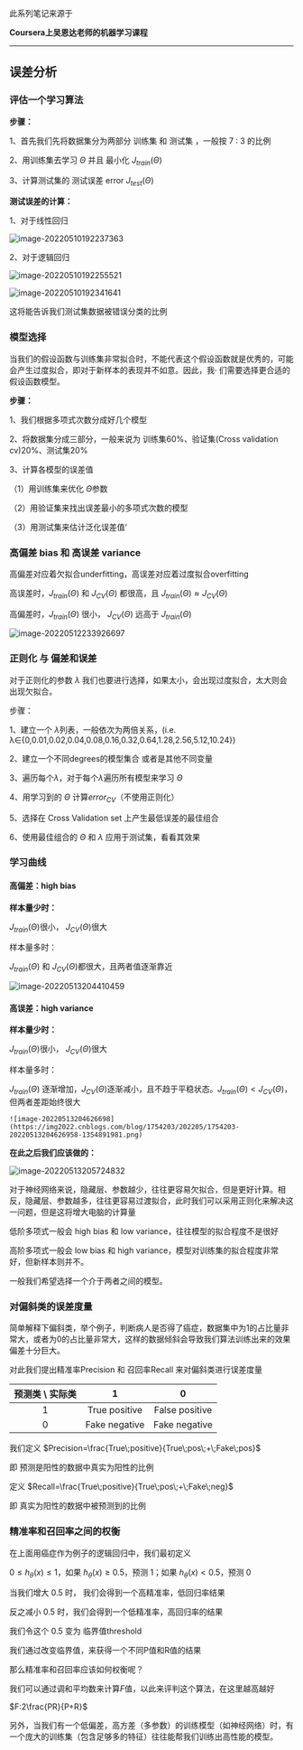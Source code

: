 此系列笔记来源于

**Coursera上吴恩达老师的机器学习课程**

****

## 误差分析

### 评估一个学习算法

**步骤：**

1、首先我们先将数据集分为两部分 训练集 和 测试集 ，一般按 7 : 3 的比例

2、用训练集去学习 $\Theta$ 并且 最小化 $J_{train}(\Theta)$

3、计算测试集的 测试误差 error $J_{test}(\Theta)$



**测试误差的计算：**

1、对于线性回归

![image-20220510192237363](https://img2022.cnblogs.com/blog/1754203/202205/1754203-20220510192237617-1544982485.png)

2、对于逻辑回归

![image-20220510192255521](https://img2022.cnblogs.com/blog/1754203/202205/1754203-20220510192255644-2066717672.png)

![image-20220510192341641](https://img2022.cnblogs.com/blog/1754203/202205/1754203-20220510192341751-2012400369.png)

这将能告诉我们测试集数据被错误分类的比例



### 模型选择

当我们的假设函数与训练集非常拟合时，不能代表这个假设函数就是优秀的，可能会产生过度拟合，即对于新样本的表现并不如意。因此，我·	们需要选择更合适的假设函数模型。

**步骤：**

1、我们根据多项式次数分成好几个模型

2、将数据集分成三部分，一般来说为 训练集60%、验证集(Cross validation cv)20%、测试集20%

3、计算各模型的误差值

（1）用训练集来优化 $\Theta$参数

（2）用验证集来找出误差最小的多项式次数的模型

（3）用测试集来估计泛化误差值‘



### 高偏差 bias 和 高误差 variance

高偏差对应着欠拟合underfitting，高误差对应着过度拟合overfitting

高误差时，$J_{train}(\Theta)$ 和 $J_{CV}(\Theta)$ 都很高，且 $J_{train}(\Theta) \approx J_{CV}(\Theta)$

高偏差时，$J_{train}(\Theta)$ 很小， $J_{CV}(\Theta)$ 远高于 $J_{train}(\Theta)$ 

![image-20220512233926697](https://img2022.cnblogs.com/blog/1754203/202205/1754203-20220512233927957-1521429354.png)

### 正则化 与 偏差和误差

对于正则化的参数 $\lambda$ 我们也要进行选择，如果太小，会出现过度拟合，太大则会出现欠拟合。

步骤：

1、建立一个 $\lambda$列表，一般依次为两倍关系，(i.e. λ∈{0,0.01,0.02,0.04,0.08,0.16,0.32,0.64,1.28,2.56,5.12,10.24})

2、建立一个不同degrees的模型集合 或者是其他不同变量

3、遍历每个$\lambda$，对于每个$\lambda$遍历所有模型来学习 $\Theta$

4、用学习到的 $\Theta$ 计算$error_{CV}$（不使用正则化）

5、选择在 Cross  Validation set 上产生最低误差的最佳组合

6、使用最佳组合的 $\Theta$ 和 $\lambda$ 应用于测试集，看看其效果



### 学习曲线

#### 高偏差：high bias

**样本量少时：**

$J_{train}(\Theta)$很小， $J_{CV}(\Theta)$很大 

样本量多时：

$J_{train}(\Theta)$ 和 $J_{CV}(\Theta)$都很大，且两者值逐渐靠近

![image-20220513204410459](https://img2022.cnblogs.com/blog/1754203/202205/1754203-20220513204410821-618274251.png)

#### 高误差：high variance

**样本量少时：**

$J_{train}(\Theta)$很小， $J_{CV}(\Theta)$很大 

样本量多时：

$J_{train}(\Theta)$ 逐渐增加，$J_{CV}(\Theta)$逐渐减小，且不趋于平稳状态。$J_{train}(\Theta)<J_{CV}(\Theta)$，但两者差距始终很大

 	![image-20220513204626698](https://img2022.cnblogs.com/blog/1754203/202205/1754203-20220513204626958-1354891981.png)

**在此之后我们应该做的：**

![image-20220513205724832](https://img2022.cnblogs.com/blog/1754203/202205/1754203-20220513205725068-2011775076.png)

对于神经网络来说，隐藏层、参数越少，往往更容易欠拟合，但是更好计算。相反，隐藏层、参数越多，往往更容易过渡拟合，此时我们可以采用正则化来解决这一问题，但是这将增大电脑的计算量

低阶多项式一般会 high bias 和 low variance，往往模型的拟合程度不是很好

高阶多项式一般会 low bias 和 high variance，模型对训练集的拟合程度非常好，但新样本则并不。

一般我们希望选择一个介于两者之间的模型。



### 对偏斜类的误差度量

简单解释下偏斜类，举个例子，判断病人是否得了癌症，数据集中为1的占比量非常大，或者为0的占比量非常大，这样的数据倾斜会导致我们算法训练出来的效果偏差十分巨大。

对此我们提出精准率Precision 和 召回率Recall 来对偏斜类进行误差度量

| 预测类 \ 实际类 |       1       |       0        |
| :-------------: | :-----------: | :------------: |
|        1        | True positive | False positive |
|        0        | Fake negative | Fake negative  |

我们定义 $Precision=\frac{True\;positive}{True\;pos\;+\;Fake\;pos}$

即 预测是阳性的数据中真实为阳性的比例

定义 $Recall=\frac{True\;positive}{True\;pos\;+\;Fake\;neg}$

即 真实为阳性的数据中被预测到的比例



### 精准率和召回率之间的权衡

在上面用癌症作为例子的逻辑回归中，我们最初定义

$0\le h_{\theta}(x)\le1$，如果 $h_{\theta}(x) \ge 0.5$，预测 1；如果 $h_{\theta}(x)<0.5$，预测 0

当我们增大 0.5 时， 我们会得到一个高精准率，低回归率结果

反之减小 0.5 时，我们会得到一个低精准率，高回归率的结果

我们令这个 0.5 变为 临界值threshold

我们通过改变临界值，来获得一个不同P值和R值的结果

那么精准率和召回率应该如何权衡呢？

我们可以通过调和平均数来计算$F$值，以此来评判这个算法，在这里越高越好

$F:2\frac{PR}{P+R}$



另外，当我们有一个低偏差，高方差（多参数）的训练模型（如神经网络）时，有一个庞大的训练集（包含足够多的特征）往往能帮我们训练出高性能的模型。
